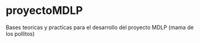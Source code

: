 # proyectoMDLP
Bases teoricas y practicas para el desarrollo del proyecto MDLP (mama de los pollitos)
